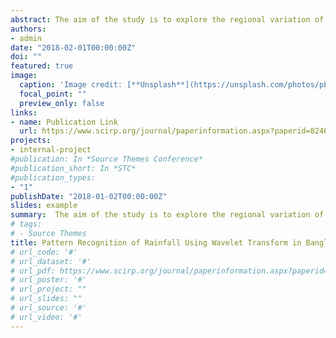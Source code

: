 ```yaml
---
abstract: The aim of the study is to explore the regional variation of changing patterns of rainfall in Bangladesh using wavelet transform. The study is completed using rainfall variation of the five regions of Bangladesh as Dhaka, Cox’s Bazar, Rajshahi, Bogra and Sylhet. The duration of the study period was 69 years for Dhaka, 64 years for Cox’s Bazar, 40 years for Rajshahi, 54 years for Bogra and 55 years for Sylhet. The results of the wavelet analysis reveals that, in Rajshahi the amount of rainfall are decreasing in a significant rate among the other study regions. It also explores the annual periodicity of rainfall for all the study regions along with a special 6-month periodicity in the Cox’s Bazar. In addition, this analysis also explores a dominating 3 - 4 year cycle of rainfall in all the study regions. Besides the climate change in Cox’s Bazar and Sylhet are pretty much alarming.
authors:
- admin
date: "2018-02-01T00:00:00Z"
doi: ""
featured: true
image:
  caption: 'Image credit: [**Unsplash**](https://unsplash.com/photos/pLCdAaMFLTE)'
  focal_point: ""
  preview_only: false
links:
- name: Publication Link
  url: https://www.scirp.org/journal/paperinformation.aspx?paperid=82469
projects:
- internal-project
#publication: In *Source Themes Conference*
#publication_short: In *STC*
#publication_types:
- "1"
publishDate: "2018-01-02T00:00:00Z"
slides: example
summary:  The aim of the study is to explore the regional variation of changing patterns of rainfall in Bangladesh using wavelet transform.
# tags:
# - Source Themes
title: Pattern Recognition of Rainfall Using Wavelet Transform in Bangladesh
# url_code: '#'
# url_dataset: '#'
# url_pdf: https://www.scirp.org/journal/paperinformation.aspx?paperid=82469
# url_poster: '#'
# url_project: ""
# url_slides: ""
# url_source: '#'
# url_video: '#'
---
```


<div style="display: none">
{{% callout note %}}
Click the *Cite* button above to demo the feature to enable visitors to import publication metadata into their reference management software.
{{% /callout %}}

{{% callout note %}}
Create your slides in Markdown - click the *Slides* button to check out the example.
{{% /callout %}}

Supplementary notes can be added here, including [code, math, and images](https://wowchemy.com/docs/writing-markdown-latex/).
</div>
